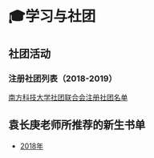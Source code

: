 # 🎓学习与社团

## 社团活动

### 注册社团列表（2018-2019）

[南方科技大学社团联合会注册社团名单](./registered-organization)

## 袁长庚老师所推荐的新生书单
- [2018年](./book-list-by-prof-yuan/2018)
